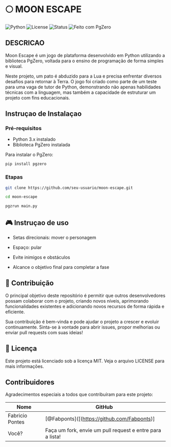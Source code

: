 # 🌕 MOON ESCAPE

![Python](https://img.shields.io/badge/Python-3.x-blue)
![License](https://img.shields.io/badge/license-MIT-green)
![Status](https://img.shields.io/badge/status-em%20desenvolvimento-yellow)
![Feito com PgZero](https://img.shields.io/badge/feito%20com-PgZero-red)

## DESCRICAO
Moon Escape é um jogo de plataforma desenvolvido em Python utilizando a biblioteca PgZero, voltada para o ensino de programação de forma simples e visual.

Neste projeto, um pato é abduzido para a Lua e precisa enfrentar diversos desafios para retornar à Terra. O jogo foi criado como parte de um teste para uma vaga de tutor de Python, demonstrando não apenas habilidades técnicas com a linguagem, mas também a capacidade de estruturar um projeto com fins educacionais.

## Instruçao de Instalaçao
### Pré-requisitos
- Python 3.x instalado
- Biblioteca PgZero instalada

Para instalar o PgZero:
```bash
pip install pgzero
```

### Etapas
```bash
git clone https://github.com/seu-usuario/moon-escape.git
```
```bash
cd moon-escape
```
```bash
pgzrun main.py
```
## 🎮 Instruçao de uso
- Setas direcionais: mover o personagem

- Espaço: pular

- Evite inimigos e obstáculos

- Alcance o objetivo final para completar a fase

## 🤝 Contribuição
O principal objetivo deste repositório é permitir que outros desenvolvedores possam colaborar com o projeto, criando novos níveis, aprimorando funcionalidades existentes e adicionando novos recursos de forma rápida e eficiente.

Sua contribuição é bem-vinda e pode ajudar o projeto a crescer e evoluir continuamente. Sinta-se à vontade para abrir issues, propor melhorias ou enviar pull requests com suas ideias!

## 📄 Licença
Este projeto está licenciado sob a licença MIT. Veja o arquivo LICENSE para mais informações.

## Contribuidores
Agradecimentos especiais a todos que contribuíram para este projeto:

| Nome | GitHub |
|------|--------|
| Fabricio Pontes | [@Fabponts]([(https://github.com/Fabponts)] |
| Você? | Faça um fork, envie um pull request e entre para a lista! |


